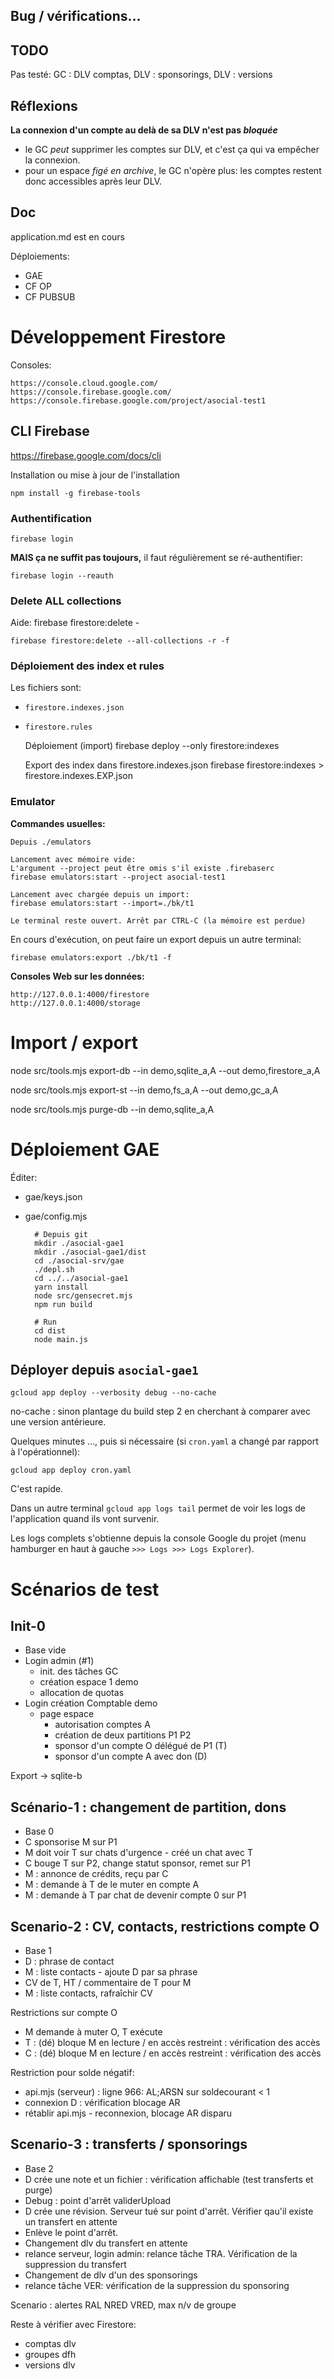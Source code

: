 ## Bug / vérifications...
    
## TODO

Pas testé: GC : DLV comptas, DLV : sponsorings, DLV : versions

## Réflexions
**La connexion d'un compte au delà de sa DLV n'est pas _bloquée_**
- le GC _peut_ supprimer les comptes sur DLV, et c'est ça qui va empêcher la connexion.
- pour un espace _figé en archive_, le GC n'opère plus: les comptes restent donc accessibles après leur DLV.

## Doc
application.md est en cours

Déploiements:
- GAE
- CF OP
- CF PUBSUB

# Développement Firestore
Consoles:

    https://console.cloud.google.com/
    https://console.firebase.google.com/
    https://console.firebase.google.com/project/asocial-test1

## CLI Firebase
https://firebase.google.com/docs/cli

Installation ou mise à jour de l'installation

    npm install -g firebase-tools

### Authentification

    firebase login

**MAIS ça ne suffit pas toujours,** il faut régulièrement se ré-authentifier:

    firebase login --reauth

### Delete ALL collections
Aide: firebase firestore:delete -

    firebase firestore:delete --all-collections -r -f

### Déploiement des index et rules
Les fichiers sont:
- `firestore.indexes.json`
- `firestore.rules`

    Déploiement (import)
    firebase deploy --only firestore:indexes

    Export des index dans firestore.indexes.json
    firebase firestore:indexes > firestore.indexes.EXP.json

### Emulator

**Commandes usuelles:**

    Depuis ./emulators

    Lancement avec mémoire vide:
    L'argument --project peut être omis s'il existe .firebaserc
    firebase emulators:start --project asocial-test1

    Lancement avec chargée depuis un import:
    firebase emulators:start --import=./bk/t1

    Le terminal reste ouvert. Arrêt par CTRL-C (la mémoire est perdue)

En cours d'exécution, on peut faire un export depuis un autre terminal:

    firebase emulators:export ./bk/t1 -f

**Consoles Web sur les données:**

    http://127.0.0.1:4000/firestore
    http://127.0.0.1:4000/storage

# Import / export

node src/tools.mjs export-db --in demo,sqlite_a,A --out demo,firestore_a,A

node src/tools.mjs export-st --in demo,fs_a,A --out demo,gc_a,A

node src/tools.mjs purge-db --in demo,sqlite_a,A

# Déploiement GAE

Éditer:
- gae/keys.json
- gae/config.mjs

        # Depuis git
        mkdir ./asocial-gae1
        mkdir ./asocial-gae1/dist
        cd ./asocial-srv/gae
        ./depl.sh
        cd ../../asocial-gae1
        yarn install
        node src/gensecret.mjs
        npm run build

        # Run
        cd dist
        node main.js

## Déployer depuis `asocial-gae1`

    gcloud app deploy --verbosity debug --no-cache

no-cache : sinon plantage du build step 2 en cherchant à comparer avec une version antérieure.

Quelques minutes ..., puis si nécessaire (si `cron.yaml` a changé par rapport à l'opérationnel):

    gcloud app deploy cron.yaml

C'est rapide.

Dans un autre terminal `gcloud app logs tail` permet de voir les logs de l'application quand ils vont survenir.

Les logs complets s'obtienne depuis la console Google du projet (menu hamburger en haut à gauche `>>> Logs >>> Logs Explorer`).

# Scénarios de test

## Init-0
- Base vide
- Login admin (#1)
  - init. des tâches GC
  - création espace 1 demo
  - allocation de quotas
- Login création Comptable demo
  - page espace
    - autorisation comptes A
    - création de deux partitions P1 P2
    - sponsor d'un compte O délégué de P1 (T)
    - sponsor d'un compte A avec don (D)

Export -> sqlite-b

## Scénario-1 : changement de partition, dons
- Base 0
- C sponsorise M sur P1
- M doit voir T sur chats d'urgence - créé un chat avec T
- C bouge T sur P2, change statut sponsor, remet sur P1
- M : annonce de crédits, reçu par C
- M : demande à T de le muter en compte A
- M : demande à T par chat de devenir compte 0 sur P1

## Scenario-2 : CV, contacts, restrictions compte O
- Base 1
- D : phrase de contact
- M : liste contacts - ajoute D par sa phrase
- CV de T, HT / commentaire de T pour M
- M : liste contacts, rafraîchir CV

Restrictions sur compte O
- M demande à muter O, T exécute
- T : (dé) bloque M en lecture / en accès restreint : vérification des accès
- C : (dé) bloque M en lecture / en accès restreint : vérification des accès

Restriction pour solde négatif:
- api.mjs (serveur) : ligne 966: AL;ARSN sur soldecourant < 1
- connexion D : vérification blocage AR
- rétablir api.mjs - reconnexion, blocage AR disparu

## Scenario-3 : transferts / sponsorings
- Base 2
- D crée une note et un fichier : vérification affichable (test transferts et purge)
- Debug : point d'arrêt validerUpload
- D crée une révision. Serveur tué sur point d'arrêt. Vérifier qau'il existe un transfert en attente
- Enlève le point d'arrêt.
- Changement dlv du transfert en attente
- relance serveur, login admin: relance tâche TRA. Vérification de la suppression du transfert
- Changement de dlv d'un des sponsorings
- relance tâche VER: vérification de la suppression du sponsoring 

Scenario : alertes RAL NRED VRED, max n/v de groupe

Reste à vérifier avec Firestore:
- comptas dlv
- groupes dfh
- versions dlv

